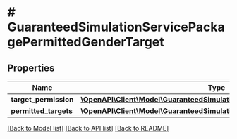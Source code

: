 # # GuaranteedSimulationServicePackagePermittedGenderTarget

## Properties

Name | Type | Description | Notes
------------ | ------------- | ------------- | -------------
**target_permission** | [**\OpenAPI\Client\Model\GuaranteedSimulationServicePackagePermissionType**](GuaranteedSimulationServicePackagePermissionType.md) |  | [optional]
**permitted_targets** | [**\OpenAPI\Client\Model\GuaranteedSimulationServicePermittedGenderTarget[]**](GuaranteedSimulationServicePermittedGenderTarget.md) |  | [optional]

[[Back to Model list]](../../README.md#models) [[Back to API list]](../../README.md#endpoints) [[Back to README]](../../README.md)
